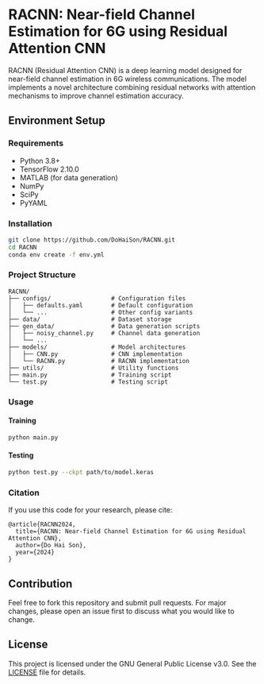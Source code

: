 # RACNN: Near-field Channel Estimation for 6G using Residual Attention CNN

RACNN (Residual Attention CNN) is a deep learning model designed for near-field channel estimation in 6G wireless communications. The model implements a novel architecture combining residual networks with attention mechanisms to improve channel estimation accuracy.

## Environment Setup
### Requirements
- Python 3.8+
- TensorFlow 2.10.0
- MATLAB (for data generation)
- NumPy
- SciPy
- PyYAML

### Installation
```bash
git clone https://github.com/DoHaiSon/RACNN.git
cd RACNN
conda env create -f env.yml
```

### Project Structure 
```
RACNN/
├── configs/                 # Configuration files
│   ├── defaults.yaml        # Default configuration
│   └── ...                  # Other config variants
├── data/                    # Dataset storage
├── gen_data/                # Data generation scripts
│   ├── noisy_channel.py     # Channel data generation
│   └── ...
├── models/                  # Model architectures
│   ├── CNN.py               # CNN implementation
│   └── RACNN.py             # RACNN implementation
├── utils/                   # Utility functions
├── main.py                  # Training script
└── test.py                  # Testing script
```

### Usage
#### Training
```bash
python main.py 
```

#### Testing
```bash
python test.py --ckpt path/to/model.keras
```

### Citation
If you use this code for your research, please cite:
```
@article{RACNN2024,
  title={RACNN: Near-field Channel Estimation for 6G using Residual Attention CNN},
  author={Do Hai Son},
  year={2024}
}
```

## Contribution

Feel free to fork this repository and submit pull requests. For major changes, please open an issue first to discuss what you would like to change.

## License

This project is licensed under the GNU General Public License v3.0. See the [LICENSE](LICENSE) file for details.